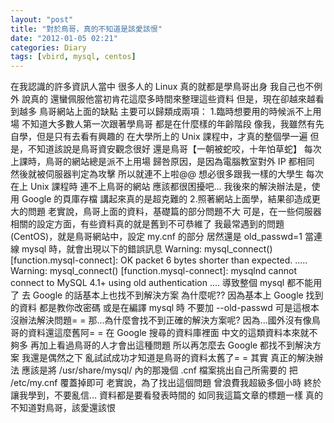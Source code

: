 ```yaml
---
layout: "post"
title: "對於鳥哥，真的不知道是該愛該恨"
date: "2012-01-05 02:21"
categories: Diary
tags: [vbird, mysql, centos]
---
```


在我認識的許多資訊人當中
很多人的 Linux 真的就都是學鳥哥出身
我自己也不例外
說真的 還蠻佩服他當初肯花這麼多時間來整理這些資料
但是，現在卻越來越看到越多
鳥哥網站上面的缺點
主要可以歸類成兩項：
1.臨時想要用的時候派不上用場
不知道大多數人第一次跟著學鳥哥
都是在什麼樣的年齡階段
像我，我雖然有先自學，但是只有去看有興趣的
在大學所上的 Unix 課程中，才真的整個學一遍
但是，不知道該說是鳥哥資安觀念很好
還是鳥哥【一朝被蛇咬，十年怕草蛇】
每次上課時，鳥哥的網站總是派不上用場
歸咎原因，是因為電腦教室對外 IP 都相同
然後就被伺服器判定為攻擊
所以就連不上啦@@
想必很多跟我一樣的大學生
每次在上 Unix 課程時
連不上鳥哥的網站 應該都很困擾吧...
我後來的解決辦法是，使用 Google 的頁庫存檔
講起來真的是超克難的
2.照著網站上面學，結果卻造成更大的問題
老實說，鳥哥上面的資料，基礎篇的部分問題不大
可是，在一些伺服器相關的設定方面，有些資料真的就是舊到不可恭維了
我最常遇到的問題(CentOS)，就是鳥哥網站中，設定 my.cnf 的部分
居然還是 old_passwd=1
當連線 mysql 時，就會出現以下的錯誤訊息
Warning: mysql_connect() [function.mysql-connect]: OK packet 6 bytes shorter than expected. .....
Warning: mysql_connect() [function.mysql-connect]: mysqlnd cannot connect to MySQL 4.1+ using old authentication ....
導致整個 mysql 都不能用了
去 Google 的話基本上也找不到解決方案
為什麼呢??
因為基本上 Google 找到的資料 都是教你改密碼
或是在編譯 mysql 時 不要加 --old-passwd
可是這根本沒辦法解決問題= =
那...為什麼會找不到正確的解決方案呢?
因為...國外沒有像鳥哥的資料還這麼舊阿= =
在 Google 搜尋的資料庫裡面
中文的這類資料本來就不夠多
再加上看過鳥哥的人才會出這種問題
所以再怎麼去 Google 都找不到解決方案
我還是偶然之下
亂試試成功才知道是鳥哥的資料太舊了= =
其實 真正的解決辦法
應該是將 /usr/share/mysql/ 內的那幾個 .cnf 檔案挑出自己所需要的
把 /etc/my.cnf 覆蓋掉即可
老實說，為了找出這個問題
曾浪費我超級多個小時
終於讓我學到，不要亂信...
資料都是要看發表時間的
如同我這篇文章的標題一樣
真的不知道對鳥哥，該愛還該恨
